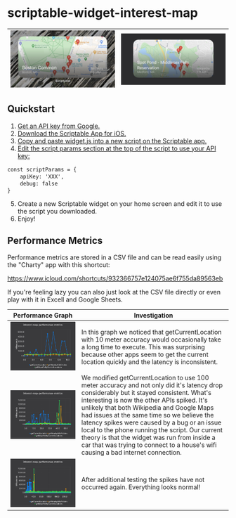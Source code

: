 # scriptable-widget-interest-map

![A medium-sized widget view of Boston Common.](media/3DFC39F6-962E-4255-9337-DBAD908AAAC6.jpeg?raw=true)  |  ![A medium-sized widget view of Spot Pond.](media/C9BF6F28-93CC-4F8F-A848-58FD1CDB901B.png?raw=true)
| --- | --- |

## Quickstart

1. [Get an API key from Google.](https://developers.google.com/maps/documentation/javascript/get-api-key)
2. [Download the Scriptable App for iOS.](https://scriptable.app/)
3. [Copy and paste widget.js into a new script on the Scriptable app.](https://raw.githubusercontent.com/bring-larry-to-life/scriptable-widget-interest-map/main/widget.js)
4. [Edit the script params section at the top of the script to use your API key:](https://github.com/bring-larry-to-life/scriptable-widget-interest-map/blob/c770af05d7299316b4dd38d7accdeb8d0f2aabf1/widget.js#L13-L16)
```
const scriptParams = {
    apiKey: 'XXX',
    debug: false
}
```
5. Create a new Scriptable widget on your home screen and edit it to use the script you downloaded.
6. Enjoy!

## Performance Metrics
Performance metrics are stored in a CSV file and can be read easily using the "Charty" app with this shortcut:

https://www.icloud.com/shortcuts/932366757e124075ae6f755da89563eb

If you're feeling lazy you can also just look at the CSV file directly or even play with it in Excell and Google Sheets.

|  Performance Graph   |   Investigation  |
| --- | --- |
| ![A graph depicting getCurrentLocation taking much longer than the other APIs](media/BB6E2934-E843-4F2F-9668-3C4890FA22DD.png?raw=true "getCurrentLocation Latency with 10 meter accuracy") | In this graph we noticed that getCurrentLocation with 10 meter accuracy would occasionally take a long time to execute. This was surprising because other apps seem to get the current location quickly and the latency is inconsistent. |
| ![A graph depicting getCurrentLocation taking less time consistently after being set to 100 meters. The other APIs have a blip with higher latency but that's believed to be related to internet access.](media/94455C7B-176B-4DA3-8754-A4CDC5AB482A.png?raw=true "getCurrentLocation Latency with 100 meter accuracy in the second half") | We modified getCurrentLocation to use 100 meter accuracy and not only did it's latency drop considerably but it stayed consistent. What's interesting is now the other APIs spiked. It's unlikely that both Wikipedia and Google Maps had issues at the same time so we believe the latency spikes were caused by a bug or an issue local to the phone running the script. Our current theory is that the widget was run from inside a car that was trying to connect to a house's wifi causing a bad internet connection. |
| ![A graph depicting all APIs with normal latency.](media/B6B02EBA-BCE4-45BC-A7B1-15C5B5363CBF.png?raw=true "APIs are back to normal latency") | After additional testing the spikes have not occurred again. Everything looks normal! |

